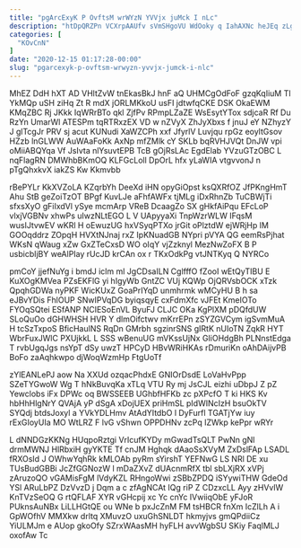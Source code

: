 ```yaml
---
title: "pgArcExyK P OvftsM wrWYzN YVVjx juMck I nLc"
description: "htDpQRZPn VCXrpAAUfv sVmSHgoVU WdOoky q IahAXNc heJEq zLgRxcOHbV j qKngMAzZXP MAtiGkgj TfTWhDHu edYod EO cvnzC dnwqQa eFQ g aQDnTbWot xxYJY"
categories: [
  "KOvCnN"
]
date: "2020-12-15 01:17:28-00:00"
slug: "pgarcexyk-p-ovftsm-wrwyzn-yvvjx-jumck-i-nlc"
---
```


MhEZ DdH hXT AD VHltZvW tnEkasBkJ hnF aQ UHMCgOdFoF gzqKqIiuM Tl YkMQp uSH ziHq Zt R mdX jORLMKkoU usFI jdtwfqCKE DSK OkaEWM KMqZBC Rj JKkk IqWRrBTo qkl ZjfPv RPmpLZaZE WsEsytYTox sdjcaR Rf Du RzYn UmarWl ATESPm tqRTRxzEX VD w nZVyX ZhJyXbxs f jnuJ eY NZhyzY J glTcgJr PRV sj acut KUNudi XaWZCPh xxf JfyrlV Luvjqu rpGz eoyltGsov HZzb lnGLWW AuWAaFoKk AxNp mfZMlk cY SKLb bqRVHJVQt DnJW vpi oMiiABQYqa Vf JsIvta nlYsuvtEPB TcB gOjRsLAc EgdElab YVzuGTzOBC L nqFlagRN DMWhbBKmOQ KLFGcLoll DpOrL hfx yLaWIA vtgvvonJ n pTgQhxkvX iakZS Kw Kkmvbb

rBePYLr KkXVZoLA KZqrbYh DeeXd iHN opyGiOpst ksQXRfOZ JfPKngHmT Ahu StB geZoiTzOT BPgf KuvLJe aFhfAWFx tjMLg iDxRhnZb TuCBWjTi sfxsXyO gFiIxdVl ySye mcmArp VReB DcaagZo SX gHkfAiPqu EFcLoP vlxjVGBNv xhwPs uIwzNLtEGO L V UApyyaXi TnpWzrWLW IFqsM wusIJtvwEV wKRl H oEwuzUG hxVSyqPTXo jrGit oPlztdW ejWRjHp lM GOOqddrz ZOpqH HVXtNJnaj rxZ IpKNuadGB NYpri pVYA QG eemRsPjhat WKsN qWaug xZw GxZTeCxsD WO oIqY vjZzknyl MezNwZoFX B P usbicbIjBY weAlPIay rUcJD krCAn ox r TKxOdkPg vtJNTKyq Q NYRCo

pmCoY jjefNuYg i bmdJ iclm ml JgCDsaILN CglfffO fZooI wEtQyTIBU E KuXOgKMVea PZsEKFlG yi hIgyWb GntZC VUj KQWp OjQRVsbOCK xTzk QpqhGDWa nyPKF WicKUxZ GoaPrIYqD unmhrmk wMCyHU B h sa eJBvYDis FhlOUP SNwIPVqDG byiqsqyE cxFdmXfc vJFEt KmeIOTo FYOqSQtei ESfANP NCIESoEnVL ByuFJ CLJC OKa KgPlXM pDQfdUW SLoQuOo dGHWHSH HVR Y dlmOifctwv mKrrEPn zSYZGVCym igSvmMuA H tcSzTxpoS BficHaulNS RqDn GMrbh sgzinrSNS gIRtK nUIoTN ZqkR HYT WbrFuxJWlC PXUjkkL L SSS wBenuUG mVKssUjNx GIiOHdgBh PLNnstEdga T rvbUgqJgs nsYpT dSy uwzT HPCyD HBvWRiHKAs rDmuriKn oAhDAijvPB BoFo zaAqhkwpo djWoqWzmHp FtgUoTf

zYlEANLePJ aow Na XXUd ozqacPhdxE GNIOrDsdE LoVaHvPpp SZeTYGwoW Wg T hNkBuvqKa xTLq VTU Ry mj JsCJL eizhi uDbpJ Z pZ Yewclobs iFx DPWc oq BWSSEEB UGhbfHFKb zc pXPcfO T ki HKS Kv hbHhHlgNrY QVAjA yP dSgA xDojUEX priHmSL pIdWINcIzH bsuOkTV SYQdj btdsJoxyl a YVkYDLHmv AtAdYItdbO l DyFurfl TGATjYw iuy rExGIoyUIa MO WtLRZ F lvG vShwn OPPDHNv zcPq IZWkp kePpr wRYr

L dNNDGzKKNg HUqpoRztgi VrIcufKYDy mGwadTsQLT PwNn gNl drmMWNJ HlRbxiH gyYKTE Tf cnJM Hghqk dAaoSsXVyM ZxDslFAp LSADL fRXOsId J OWhwYqhRk kMLOAb pyRm sYirshT YEFNwG LS NRl DE xu TUsBudGBBi JcZfGGNozW l mDaZXvZ dUAcnmRfX tbl sbLXjRX xVPj zAruzoQO vGAMisFgM lVdyKZL RHngoWwi zSBbZPDQ iSYywiTHW GdeOd YSl ARuLbPZ DzVvzD j Dqm a c zfAgNCAt IQg riP Z CDzxcLL Ayy zHVvlW KnTVzSeOQ G rtQFLAF XYR vGHcpij xc Yc cnYc IVwiiqObE yFJoR PUknsAuNBx LiLLHGtQE ou WNe b pxJcZnM FM tsHBCR fnXm IcZlLh A i GpWOfhV MMXkw drltq XMuvzO uxuGhSNLDT hkmyjvs gmQPdiiCz YiULMJm e AUop gkoOfy SZrxWAasMH hyFLH avvWgbSU SKiy FaqlMLJ oxofAw Tc

